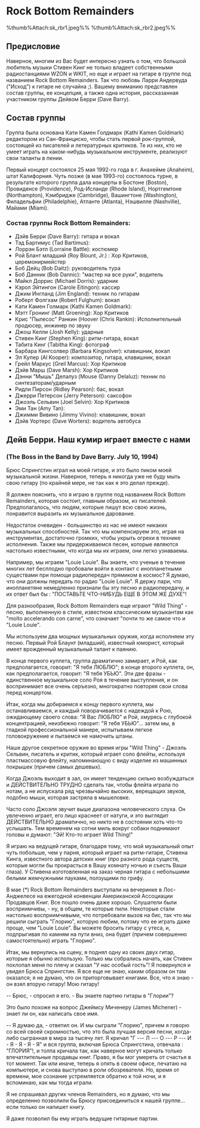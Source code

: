 # Rock Bottom Remainders

%thumb%Attach:sk_rbr1.jpeg%% %thumb%Attach:sk_rbr2.jpeg%%

## Предисловие 

Наверное, многим из Вас будет интересно узнать о том, что большой любитель музыки Стивен Кинг не только владеет собственными радиостанциями WZON и WKIT, но еще и играет на гитаре в группе под названием Rock Bottom Remainders. Так что любовь Ларри Андервуда ("Исход") к гитаре не случайна ;). Вашему вниманию представлен состав группы, ее концепция, а также одна история, рассказанная участником группы Дейвом Берри (Dave Barry).

## Состав группы

Группа была основана Кати Камен Голдмарк (Kathi Kamen Goldmark) редактором из Сан-Франциско, чтобы стать первой рок-группой, состоящей из писателей и летературных критиков. Те из них, кто не умеет играть на каком-нибудь музыкальном инструменте, реализуют свои таланты в пении.

Первый концерт состоялся 25 мая 1992-го года в г. Анахейме (Anaheim), штат Калифорния. Чуть позже (в мае 1993-го) состоялось турне, в результате которого группа дала концерты в Бостоне (Boston), Провиденсе (Providence), Род-Исланде (Rhode Island), Нортгемтоне (Northampton), Кэмбридже (Cambridge), Вашингтоне (Washington), Филадельфии (Philadelphie), Атланте (Atlanta), Нэшвилле (Nashville), Майами (Miami).

### Состав группы Rock Bottom Remainders: 

* Дэйв Берри (Dave Barry): гитара и вокал
* Тэд Бартимус (Tad Bartimus):
* Лоррэн Бэтл (Lorraine Battle): костюмер
* Рой Блант младший (Roy Blount, Jr.) : Хор Критиков, церемонирмейстер
* Боб Дейц (Bob Daitz): руководитель тура
* Боб Данник (Bob Dannic): "мастер на все руки", водитель
* Майкл Доррис (Michael Dorris): ударник
* Кэрол Эйтингон (Carole Eitingon): кассир
* Джим Ингланд (Jim England): техник по гитарам
* Роберт Фолгхам (Robert Fulghum): вокал
* Кати Камен Голмарк (Kathi Kamen Goldmark):
* Мэтт Гронинг (Matt Groening): Хор Критиков
* Крис "Пылесос" Ранкин (Hoover (Chris Rankin): Исполнительный продюсер, инжинер по звуку
* Джош Келли (Josh Kelly): ударные
* Стивен Кинг (Stephen King): ритм-гитара, вокал
* Табита Кинг (Tabitha King): фотограф
* Барбара Кингсолвер (Barbara Kingsolver): клавишник, вокал
* Эл Купер (Al Kooper): композитор, гитара, клавишник, вокал
* Грейл Маркус (Greil Marcus): Хор Критиков
* Дэйв Марш (Dave Marsh): Хор Критиков
* Дэнни "Мышь" Делалуз (Mouse (Danny Delaluz): техник по синтезаторам/ударным
* Ридли Пирсон (Ridley Pearson): бас, вокал
* Джерри Петерсон (Jerry Peterson): саксофон
* Джоэль Сельвин (Joel Selvin): Хор Критиков
* Эми Тан (Amy Tan):
* Джимми Вивино (Jimmy Vivino): клавишник, вокал
* Дэйв Уортерс (Dave Worters): водитель автобуса
 
## Дейв Берри. Наш кумир играет вместе с нами 
### (The Boss in the Band by Dave Barry. July 10, 1994)

Брюс Спрингстин играл на моей гитаре, и это было пиком моей музыкальной жизни. Наверное, теперь я никогда уже не буду мыть свою гитару (по крайней мере, не так как я это делал прежде).

Я должен пояснить, что я играю в группе под названием Rock Bottom Remainders, которая состоит, главным образом, из писателей. Предполагалось, что людям, которые пишут всю свою жизнь, понравится выразить их музыкальное дарование.

Недостаток очевиден - большинство из нас не имеют никаких музыкальных способностей. Так что мы компенсируем это, играя на инструментах, достаточно громких, чтобы укрыть огрехи в технике исполнения. Также мы придерживаемся песен, которые являются настолько известными, что когда мы их играем, они легко узнаваемы.

Например, мы играем "Louie Louie". Вы знаете, что ученые в течение многих лет бесплодно пробовали войти в контакт с инопланетными существами при помощи радиопередач прямиком в космос? Я думаю, что они должны передать по радио "Louie Louie". Я держу пари, что инопланетяне немедленно признали бы эту песню и радиопередачу, и их ответ был бы : "ПОСТАВЬТЕ ЧТО-НИБУДЬ ЕЩЕ В ЭТОМ ЖЕ ДУХЕ"!

Для разнообразия, Rock Bottom Remainders еще играют "Wild Thing" - песню, выполненную в стиле, известном классическим музыкантам как "molto accelerando con carne", что означает "почти то же самое что и "Louie Louie".

Мы используем два мощных музыкальных оружия, когда исполняем эту песню. Первый Рой Блаунт (младший), известный юморист, который имеет врожденный музыкальный талант к паянию.

В конце первого куплета, группа драматично замирает, и Рой, как предполагается, говорит: "Я тебя ЛЮБЛЮ"; в конце второго куплета, он, как предполагается, говорит: "Я тебя УБЬЮ". Эти две фразы - единственное музыкальное соло Роя в течение выступления, и он воспринимает все очень серъезно, многократно повторяя свои слова перед концертом.

Итак, когда мы добираемся к концу первого куплета, мы останавливаемся, и каждый поворачивается с надеждой к Рою, ожидающему своего слова: "Я Вас ЛЮБЛЮ" и Рой, хмурясь с глубокой концентрацией, неизбежно говорит: "Я тебя УБЬЮ"... затем мы, в гладкой профессиональной манере, испытываем легкое головокружение и пытаемся не намочить штаны.

Наше другое секретное оружие во время игры "Wild Thing" - Джоэль Сельвин, писатель и критик, который играет соло флейты, используя пластмассовую флейту, напоминающую с виду изделие из машинных покрышек (причем самых дешевых).

Когда Джоэль выходит в зал, он имеет тенденцию сильно возбуждаться и ДЕЙСТВИТЕЛЬНО ТРУДНО сделать так, чтобы флейта играла по нотам, а не испускала ряд чрезвычайно высоких, верещащих звуков, подобно мыши, которая застряла в мышеловке.

Часто соло Джоэля звучит выше диапазона человеческого слуха. Он увлеченно играет, его лицо краснеет от натуги, и это выглядит ДЕЙСТВИТЕЛЬНО драматично, но никто не в состоянии хоть что-то услышать. Тем временем на сотни миль вокруг собаки поднимают головы и думают: "Эй! Кто-то играет Wild Thing!"

Я играю на ведущей гитаре, благодаря тому, что мой музыкальный опыт чуть побольше, чем у парня, который играет на ритм-гитаре, Стивена Кинга, известного автора детских книг (про разного рода существ, которые могли бы прокрасться в Вашу комнату ночью и съесть Ваши глаза). У Стивена изготовленная на заказ черная гитара с небольшими белыми жемчужными пауками, ползущими по грифу.

В мае (*) Rock Bottom Remainders выступали на вечеринке в Лос-Анджелесе на ежегодной конвенции Американской Ассоциации Продавцов Книг. Все пошло очень даже хорошо. Слушатели были восприимчивы, - ну, в общем, те которые пили. Некоторые стали настолько восприимчивыми, что потребовали вызов на бис, так что мы решили сыграть "Глорию", которую любим, потому что ее играть даже проще, чем "Louie Louie". Вы можете бросить гитару с утеса, и, подпрыгивая по камням на пути вниз, она будет (причем совершенно самостоятельно) играть "Глорию".

Итак, мы вернулись на сцену, я поднял одну из своих двух гитар, которые я обычно использую. Только мы собрались начать, как Стивен похлопал меня по плечу и сказал "У нас особый гость"! Я повернулся и увидел Брюса Спрингстин. Я все еще не знаю, каким образом он там оказался; я не думаю, что он приторговывает книгами. Все, что я знаю - он взял вторую гитару! Мою гитару!

-- Брюс, - спросил я его. - Вы знаете партию гитары в "Глории"?

Это было похоже на вопрос Джеймсу Миченеру (James Michener) - знает ли он, как написать свое имя.

-- Я думаю да, - ответил он. И мы сыграли "Глорию", причем я говорю со всей своей скромностью, что это была лучшая версия песни, когда-либо сыгранная в мира за тысячу лет. Я кричал "Г --- Л --- O --- Р --- И - Я - Я - Я - Я" и вся группа, включая Брюса Спрингстина, отвечала : "ГЛОРИЯ"!, и толпа кричала так, как наверное могут кричать только впечатлительные продавцы книг. Право, я бы мог умереть от счастья в тот момент. Так или иначе, теперь я опять в своем офисе, печатаю на компьютере, и снова выступаю в роли обозревателя. Но, время от времени, мое сознание устремляется обратно к той ночи, и я вспоминаю, как мы тогда играли.

Я не спрашивал других членов Remainders, но я думаю, что мы определенно позволили бы Брюсу присоединиться к нашей группе... если только он напишет книгу.

Я даже позволил бы ему играть ведущие гитарные партии.
